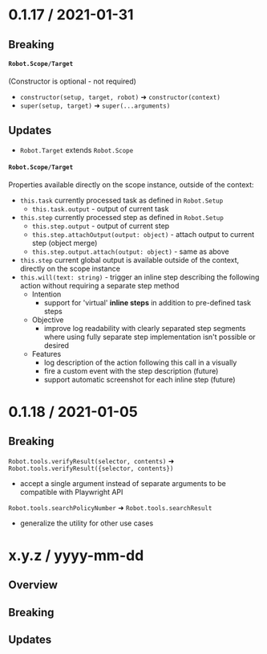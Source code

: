 0.1.17 / 2021-01-31
===================
## Breaking
#### `Robot.Scope/Target`
(Constructor is optional - not required)
- `constructor(setup, target, robot)` ➜ `constructor(context)`
- `super(setup, target)` ➜ `super(...arguments)`

## Updates
- `Robot.Target` extends `Robot.Scope`

#### `Robot.Scope/Target`
Properties available directly on the scope instance, outside of the context:
- `this.task` currently processed task as defined in `Robot.Setup`
  - `this.task.output` - output of current task
- `this.step` currently processed step as defined in `Robot.Setup`
  - `this.step.output` - output of current step
  - `this.step.attachOutput(output: object)` - attach output to current step (object merge)
  - `this.step.output.attach(output: object)` - same as above
- `this.step` current global output is available outside of the context, directly on the scope instance
- `this.will(text: string)` - trigger an inline step describing the following action without requiring a separate step method
  - Intention
    - support for 'virtual' **inline steps** in addition to pre-defined task steps
  - Objective
    - improve log readability with clearly separated step segments where using fully separate step implementation isn't possible or desired
  - Features
    - log description of the action following this call in a visually 
    - fire a custom event with the step description (future)
    - support automatic screenshot for each inline step (future)

0.1.18 / 2021-01-05
===================
## Breaking
`Robot.tools.verifyResult(selector, contents)` ➜ `Robot.tools.verifyResult({selector, contents})`
- accept a single argument instead of separate arguments to be compatible with Playwright API

`Robot.tools.searchPolicyNumber` ➜ `Robot.tools.searchResult` 
- generalize the utility for other use cases

x.y.z / yyyy-mm-dd
==================
## Overview
## Breaking
## Updates